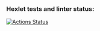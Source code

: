 ### Hexlet tests and linter status:
[![Actions Status](https://github.com/charlie-kesseler/layout-designer-project-lvl1/workflows/hexlet-check/badge.svg)](https://github.com/charlie-kesseler/layout-designer-project-lvl1/actions)